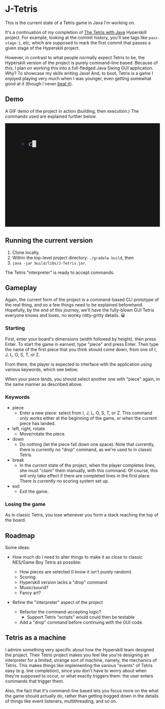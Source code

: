# J-Tetris

This is the current state of a Tetris game in Java I'm working on.

It's a continuation of my completion of [The Tetris with
Java](https://hyperskill.org/projects/339) Hyperskill project. For
example, looking at the commit history, you'll see tags like
`pass-stage-1`, etc, which are supposed to mark the first commit that
passes a given stage of the Hyperskill project.

However, in contrast to what people normally expect Tetris to be, the
Hyperskill version of the project is purely command-line
based. Because of this, I plan on working this into a full-fledged
Java Swing GUI application. Why? To showcase my skills writing Java!
And, to boot, Tetris is a game I enjoyed playing very much when I was
younger, even getting somewhat good at it (though I never [beat
it](https://www.youtube.com/watch?v=POc1Et73WZg)).

## Demo
A GIF demo of the project in action (building, then execution.) The
commands used are explained further below.

![Demo of J-Tetris](J-Tetris.gif)

## Running the current version
1. Clone locally.
2. Within the top-level project directory: `./gradelw build`, then
3. `java -jar build/libs/J-Tetris.jar`.

The Tetris "interpreter" is ready to accept commands.

## Gameplay
Again, the current form of the project is a command-based CLI
prototype of the real thing, and so a few things need to be explained
beforehand. Hopefully, by the end of this journey, we'll have the
fully-blown GUI Tetris everyone knows and loves, no wonky nitty-gritty
details. 😀

### Starting
First, enter your board's dimensions (width followed by height), then
press Enter. To start the game in earnest, type "piece" and press
Enter.  Then type the name of the first piece that you think should
come down, from one of I, J, L, O, S, T, or Z.

From there, the player is expected to interface with the application
using various keywords, which see below.

When your piece lands, you should select another one with "piece"
again, in the same manner as described above.

### Keywords
- piece
  - Enter a new piece: select from I, J, L, O, S, T, or Z. This
	command only works either at the beginning of the game, or when
	the current piece has landed.
- left, right, rotate
  - Move/rotate the piece.
- down
  - Do nothing (let the piece fall down one space). Note that
	currently, there is currently no "drop" command, as we're used to in classic
	Tetris.
- break
  - In the current state of the project, when the player completes
	lines, she must "claim" them manually, with this command. Of
	course, this will only take effect if there are completed lines in
	the first place. There is currently no scoring system set up.
- exit
  - Exit the game.
  
### Losing the game
As in classic Tetris, you lose whenever you form a stack reaching the
top of the board.

## Roadmap

Some ideas:

- How much do I need to alter things to make it as close to classic
  NES/Game Boy Tetris as possible:
  - How pieces are selected (I know it isn't purely random)
  - Scoring
  - Hyperskill version lacks a "drop" command
  - Music/sound?
  - Fancy art?
  
- Refine the "interpreter" aspect of the project
  - Refactor the command-accepting logic?
	- Support Tetris "scripts" would could then be testable
  - Add a "drop" command before continuing with the GUI code.

## Tetris as a machine

I admire something very specific about how the Hyperskill team
designed the project. Their Tetris project makes you feel like you're
designing an interpreter for a limited, strange sort of machine,
namely, the mechanics of Tetris. This makes things like implementing
the various "events" of Tetris easy (e.g. line completion), since you
don't have to worry about when they're supposed to occur, or what
exactly triggers them: the user enters commands that trigger them.

Also, the fact that it's command-line based lets you focus more on the
what the game should actually do, rather than getting bogged down in
the details of things like event listeners, multithreading, and so on.
